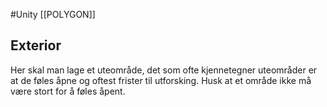 #Unity
[[POLYGON]]

Exterior
--------
Her skal man lage et uteområde, det som ofte kjennetegner uteområder er at de føles åpne og oftest frister til utforsking. Husk at et område ikke må være stort for å føles åpent.